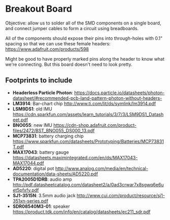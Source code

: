 Breakout Board
==============

Objective: allow us to solder all of the SMD components on a single board, and connect jumper cables to form a circuit using breadboards.

All of the components should expose their pins into through-holes with 0.1" spacing so that we can use these female headers: https://www.adafruit.com/products/598

Might be good to have properly marked pins along the header to know what we're connecting. But this board doesn't need to look pretty.

Footprints to include
---------------------

* **Headerless Particle Photon**: https://docs.particle.io/datasheets/photon-datasheet/#recommended-pcb-land-pattern-photon-without-headers-
* **LM3914**: Bar-chart chip http://www.ti.com/lit/ds/symlink/lm3914.pdf
* **LSM9DS1**: old IMU https://cdn.sparkfun.com/assets/learn_tutorials/3/7/3/LSM9DS1_Datasheet.pdf
* **BNO055**: new IMU https://cdn-shop.adafruit.com/product-files/2472/BST_BNO055_DS000_13.pdf
* **MCP73831**: battery charging chip https://www.sparkfun.com/datasheets/Prototyping/Batteries/MCP73831T.pdf
* **MAX17043**: battery gauge https://datasheets.maximintegrated.com/en/ds/MAX17043-MAX17044.pdf
* **AD5220**: digital pot http://www.analog.com/media/en/technical-documentation/data-sheets/AD5220.pdf
* **TPA2005D1DRB**: audio amp http://pdf.datasheetcatalog.com/datasheet2/a/0ad3crwar7x8sgwq6e6uet5pfxfy.pdf
* **SJ1-3515N**: 3.5mm audio jack http://www.cui.com/product/resource/sj1-351xn-series.pdf
* **SDR08540M3-01**: speaker https://product.tdk.com/info/en/catalog/datasheets/ec211_sdr.pdf




